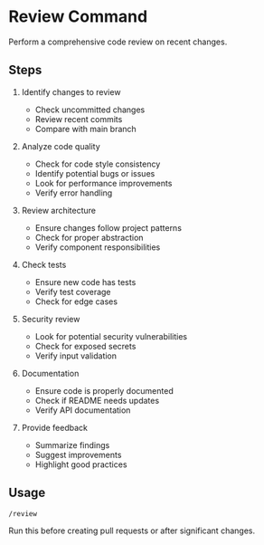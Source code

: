 # Review Command

Perform a comprehensive code review on recent changes.

## Steps

1. Identify changes to review
   - Check uncommitted changes
   - Review recent commits
   - Compare with main branch

2. Analyze code quality
   - Check for code style consistency
   - Identify potential bugs or issues
   - Look for performance improvements
   - Verify error handling

3. Review architecture
   - Ensure changes follow project patterns
   - Check for proper abstraction
   - Verify component responsibilities

4. Check tests
   - Ensure new code has tests
   - Verify test coverage
   - Check for edge cases

5. Security review
   - Look for potential security vulnerabilities
   - Check for exposed secrets
   - Verify input validation

6. Documentation
   - Ensure code is properly documented
   - Check if README needs updates
   - Verify API documentation

7. Provide feedback
   - Summarize findings
   - Suggest improvements
   - Highlight good practices

## Usage

```
/review
```

Run this before creating pull requests or after significant changes.